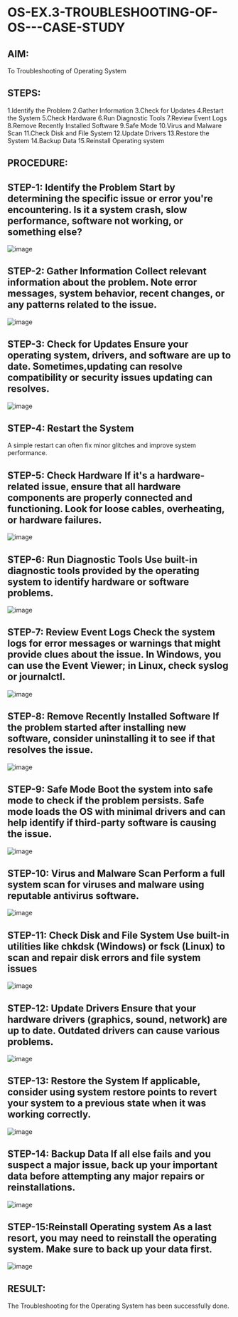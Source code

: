 # OS-EX.3-TROUBLESHOOTING-OF-OS---CASE-STUDY
## AIM:
To Troubleshooting of Operating System

## STEPS:
1.Identify the Problem
2.Gather Information
3.Check for Updates
4.Restart the System
5.Check Hardware
6.Run Diagnostic Tools
7.Review Event Logs
8.Remove Recently Installed Software
9.Safe Mode
10.Virus and Malware Scan
11.Check Disk and File System
12.Update Drivers
13.Restore the System
14.Backup Data
15.Reinstall Operating system
## PROCEDURE:
## STEP-1: Identify the Problem Start by determining the specific issue or error you're encountering. Is it a system crash, slow performance, software not working, or something else?

![image](https://github.com/Niroshassithanathan/OS-EX.3-TROUBLESHOOTING-OF-OS---CASE-STUDY/assets/121418437/fbff31c9-ce00-4e98-bfbf-8d22bcc05e8c)

## STEP-2: Gather Information Collect relevant information about the problem. Note error messages, system behavior, recent changes, or any patterns related to the issue.

![image](https://github.com/Niroshassithanathan/OS-EX.3-TROUBLESHOOTING-OF-OS---CASE-STUDY/assets/121418437/95227fac-ef95-4174-81bb-06a16c9edb0a)

## STEP-3: Check for Updates Ensure your operating system, drivers, and software are up to date. Sometimes,updating can resolve compatibility or security issues updating can resolves.

![image](https://github.com/Niroshassithanathan/OS-EX.3-TROUBLESHOOTING-OF-OS---CASE-STUDY/assets/121418437/28945982-3cdf-41af-a36c-531c2de3d1f7)

## STEP-4: Restart the System

A simple restart can often fix minor glitches and improve system performance.

## STEP-5: Check Hardware If it's a hardware-related issue, ensure that all hardware components are properly connected and functioning. Look for loose cables, overheating, or hardware failures.

![image](https://github.com/Niroshassithanathan/OS-EX.3-TROUBLESHOOTING-OF-OS---CASE-STUDY/assets/121418437/7b574381-f37f-4269-a2ba-396e03b50b1c)

## STEP-6: Run Diagnostic Tools Use built-in diagnostic tools provided by the operating system to identify hardware or software problems.

![image](https://github.com/Niroshassithanathan/OS-EX.3-TROUBLESHOOTING-OF-OS---CASE-STUDY/assets/121418437/0a53808d-5a37-44ab-b341-6ad20cca44fb)

## STEP-7: Review Event Logs Check the system logs for error messages or warnings that might provide clues about the issue. In Windows, you can use the Event Viewer; in Linux, check syslog or journalctl.

![image](https://github.com/Niroshassithanathan/OS-EX.3-TROUBLESHOOTING-OF-OS---CASE-STUDY/assets/121418437/c8d674c2-6e2d-4097-8852-56d5dfea2c12)

## STEP-8: Remove Recently Installed Software If the problem started after installing new software, consider uninstalling it to see if that resolves the issue.

![image](https://github.com/Niroshassithanathan/OS-EX.3-TROUBLESHOOTING-OF-OS---CASE-STUDY/assets/121418437/7ddc5bf2-1c08-4eb4-8873-495fce99aaa8)

## STEP-9: Safe Mode Boot the system into safe mode to check if the problem persists. Safe mode loads the OS with minimal drivers and can help identify if third-party software is causing the issue.

![image](https://github.com/Niroshassithanathan/OS-EX.3-TROUBLESHOOTING-OF-OS---CASE-STUDY/assets/121418437/52d0c586-bcf9-48fd-bfdb-de095ae7f5a9)

## STEP-10: Virus and Malware Scan Perform a full system scan for viruses and malware using reputable antivirus software.

![image](https://github.com/Niroshassithanathan/OS-EX.3-TROUBLESHOOTING-OF-OS---CASE-STUDY/assets/121418437/8607dacc-9a26-48e4-af47-e198e59ca3a1)

## STEP-11: Check Disk and File System Use built-in utilities like chkdsk (Windows) or fsck (Linux) to scan and repair disk errors and file system issues

![image](https://github.com/Niroshassithanathan/OS-EX.3-TROUBLESHOOTING-OF-OS---CASE-STUDY/assets/121418437/58a3434b-18ef-4134-b313-7171ec807684)

## STEP-12: Update Drivers Ensure that your hardware drivers (graphics, sound, network) are up to date. Outdated drivers can cause various problems.

![image](https://github.com/Niroshassithanathan/OS-EX.3-TROUBLESHOOTING-OF-OS---CASE-STUDY/assets/121418437/df144328-eaad-4f8a-8070-f394cdeadc8e)

## STEP-13: Restore the System If applicable, consider using system restore points to revert your system to a previous state when it was working correctly.

![image](https://github.com/Niroshassithanathan/OS-EX.3-TROUBLESHOOTING-OF-OS---CASE-STUDY/assets/121418437/aea03fda-0319-4104-ae6e-d3eccf619417)

## STEP-14: Backup Data If all else fails and you suspect a major issue, back up your important data before attempting any major repairs or reinstallations.

![image](https://github.com/Niroshassithanathan/OS-EX.3-TROUBLESHOOTING-OF-OS---CASE-STUDY/assets/121418437/fbb1cb7f-eacc-456a-a5ed-89189dabdbe1)

## STEP-15:Reinstall Operating system As a last resort, you may need to reinstall the operating system. Make sure to back up your data first.

![image](https://github.com/Niroshassithanathan/OS-EX.3-TROUBLESHOOTING-OF-OS---CASE-STUDY/assets/121418437/5c988efd-65d2-40eb-865a-020832b325e3)

## RESULT:

The Troubleshooting for the Operating System has been successfully done.
